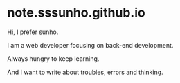# note.sssunho.github.io

Hi, I prefer sunho.

I am a web developer focusing on back-end development. 


Always hungry to keep learning. 

And I want to write about troubles, errors and thinking.
